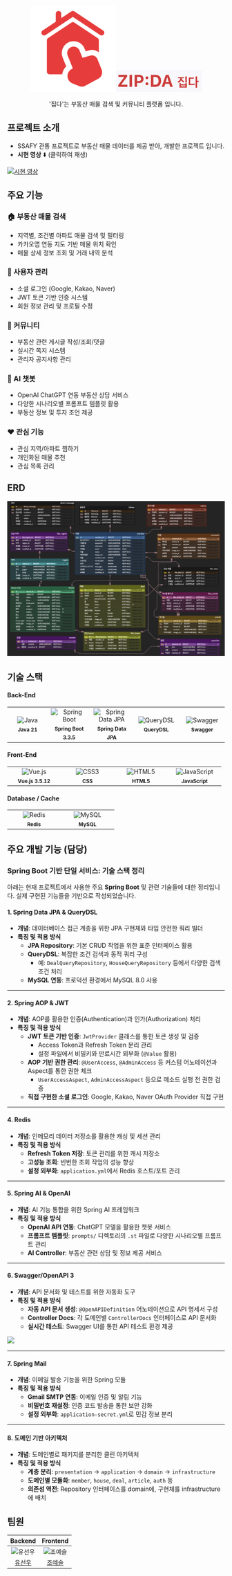 <p align="middle" >
  <img width="200px;" src="./images/finger.png"/><img width="200px;" src="./images/logo.png"/>
</p>
<p align="middle">'집다'는 부동산 매물 검색 및 커뮤니티 플랫폼 입니다.</p>

## 프로젝트 소개

- SSAFY 관통 프로젝트로 부동산 매물 데이터를 제공 받아, 개발한 프로젝트 입니다.
- **시현 영상** ⬇️ (클릭하여 재생)

[![시현 영상](https://img.youtube.com/vi/gwj6t58paY0/maxresdefault.jpg)](https://www.youtube.com/watch?v=gwj6t58paY0)

## 주요 기능

### 🏠 부동산 매물 검색
- 지역별, 조건별 아파트 매물 검색 및 필터링
- 카카오맵 연동 지도 기반 매물 위치 확인
- 매물 상세 정보 조회 및 거래 내역 분석

### 👤 사용자 관리
- 소셜 로그인 (Google, Kakao, Naver)
- JWT 토큰 기반 인증 시스템
- 회원 정보 관리 및 프로필 수정

### 💬 커뮤니티
- 부동산 관련 게시글 작성/조회/댓글
- 실시간 쪽지 시스템
- 관리자 공지사항 관리

### 🤖 AI 챗봇
- OpenAI ChatGPT 연동 부동산 상담 서비스
- 다양한 시나리오별 프롬프트 템플릿 활용
- 부동산 정보 및 투자 조언 제공

### ❤️ 관심 기능
- 관심 지역/아파트 찜하기
- 개인화된 매물 추천
- 관심 목록 관리

## ERD

<img src="./images/erd.png"/>

## 기술 스택

#### Back-End

<table border="0" style="border-collapse: collapse;">
  <tr>
    <td align="center" width="110" style="border: none;">
      <img src="https://cdn.jsdelivr.net/gh/devicons/devicon/icons/java/java-original.svg" width="48" height="48" alt="Java"/><br/>
      <sub><b>Java 21</b></sub>
    </td>
    <td align="center" width="110" style="border: none;">
      <img src="https://cdn.jsdelivr.net/gh/devicons/devicon/icons/spring/spring-original.svg" width="48" height="48" alt="Spring Boot"/><br/>
      <sub><b>Spring Boot 3.3.5</b></sub>
    </td>
    <td align="center" width="110" style="border: none;">
      <img src="https://spring.io/img/projects/spring-data.svg" width="48" height="48" alt="Spring Data JPA"/><br/>
      <sub><b>Spring Data JPA</b></sub>
    </td>
    <td align="center" width="110" style="border: none;">
      <img src="https://cdn.inflearn.com/public/files/courses/328989/c1b5cabc-03f0-4cd8-9f98-8ec0e2f42378/329248-4.png" width="48" height="48" alt="QueryDSL"/><br/>
      <sub><b>QueryDSL</b></sub>
    </td>
    <td align="center" width="110" style="border: none;">
      <img src="https://cdn.jsdelivr.net/gh/devicons/devicon@latest/icons/swagger/swagger-original.svg" width="48" height="48" alt="Swagger"/><br/>
      <sub><b>Swagger</b></sub>
    </td>
  </tr>
</table>

#### Front-End

<table border="0" style="border-collapse: collapse;">
  <tr>
    <td align="center" width="110" style="border: none;">
      <img src="https://cdn.jsdelivr.net/gh/devicons/devicon@latest/icons/vuejs/vuejs-original.svg" width="48" height="48" alt="Vue.js"/><br/>
      <sub><b>Vue.js 3.5.12</b></sub>
    </td>
    <td align="center" width="110" style="border: none;">
      <img src="https://cdn.jsdelivr.net/gh/devicons/devicon/icons/css3/css3-plain.svg" width="48" height="48" alt="CSS3"/><br/>
      <sub><b>CSS</b></sub>
    </td>
    <td align="center" width="110" style="border: none;">
      <img src="https://cdn.jsdelivr.net/gh/devicons/devicon/icons/html5/html5-plain.svg" width="48" height="48" alt="HTML5"/><br/>
      <sub><b>HTML5</b></sub>
    </td>
    <td align="center" width="110" style="border: none;">
      <img src="https://cdn.jsdelivr.net/gh/devicons/devicon/icons/javascript/javascript-plain.svg" width="48" height="48" alt="JavaScript"/><br/>
      <sub><b>JavaScript</b></sub>
    </td>
  </tr>
</table>

#### Database / Cache

<table border="0" style="border-collapse: collapse;">
  <tr>
    <td align="center" width="110" style="border: none;">
      <img src="https://cdn.jsdelivr.net/gh/devicons/devicon/icons/redis/redis-original.svg" width="48" height="48" alt="Redis"/><br/>
      <sub><b>Redis</b></sub>
    </td>
    <td align="center" width="110" style="border: none;">
      <img src="https://cdn.jsdelivr.net/gh/devicons/devicon/icons/mysql/mysql-original.svg" width="48" height="48" alt="MySQL"/><br/>
      <sub><b>MySQL</b></sub>
    </td>
  </tr>
</table>

## 주요 개발 기능 (담당)

### Spring Boot 기반 단일 서비스: 기술 스택 정리

아래는 현재 프로젝트에서 사용한 주요 **Spring Boot** 및 관련 기술들에 대한 정리입니다. 실제 구현된 기능들을 기반으로 작성되었습니다.

#### 1. Spring Data JPA & QueryDSL

- **개념**: 데이터베이스 접근 계층을 위한 JPA 구현체와 타입 안전한 쿼리 빌더
- **특징 및 적용 방식**
  - **JPA Repository**: 기본 CRUD 작업을 위한 표준 인터페이스 활용
  - **QueryDSL**: 복잡한 조건 검색과 동적 쿼리 구성
    - 예: `DealQueryRepository`, `HouseQueryRepository` 등에서 다양한 검색 조건 처리
  - **MySQL 연동**: 프로덕션 환경에서 MySQL 8.0 사용

---

#### 2. Spring AOP & JWT

- **개념**: AOP를 활용한 인증(Authentication)과 인가(Authorization) 처리
- **특징 및 적용 방식**
  - **JWT 토큰 기반 인증**: `JwtProvider` 클래스를 통한 토큰 생성 및 검증
    - Access Token과 Refresh Token 분리 관리
    - 설정 파일에서 비밀키와 만료시간 외부화 (`@Value` 활용)
  - **AOP 기반 권한 관리**: `@UserAccess`, `@AdminAccess` 등 커스텀 어노테이션과 Aspect를 통한 권한 체크
    - `UserAccessAspect`, `AdminAccessAspect` 등으로 메소드 실행 전 권한 검증
  - **직접 구현한 소셜 로그인**: Google, Kakao, Naver OAuth Provider 직접 구현

---

#### 4. Redis

- **개념**: 인메모리 데이터 저장소를 활용한 캐싱 및 세션 관리
- **특징 및 적용 방식**
  - **Refresh Token 저장**: 토큰 관리를 위한 캐시 저장소
  - **고성능 조회**: 빈번한 조회 작업의 성능 향상
  - **설정 외부화**: `application.yml`에서 Redis 호스트/포트 관리

---

#### 5. Spring AI & OpenAI

- **개념**: AI 기능 통합을 위한 Spring AI 프레임워크
- **특징 및 적용 방식**
  - **OpenAI API 연동**: ChatGPT 모델을 활용한 챗봇 서비스
  - **프롬프트 템플릿**: `prompts/` 디렉토리의 `.st` 파일로 다양한 시나리오별 프롬프트 관리
  - **AI Controller**: 부동산 관련 상담 및 정보 제공 서비스

---

#### 6. Swagger/OpenAPI 3

- **개념**: API 문서화 및 테스트를 위한 자동화 도구
- **특징 및 적용 방식**
  - **자동 API 문서 생성**: `@OpenAPIDefinition` 어노테이션으로 API 명세서 구성
  - **Controller Docs**: 각 도메인별 `ControllerDocs` 인터페이스로 API 문서화
  - **실시간 테스트**: Swagger UI를 통한 API 테스트 환경 제공

<img src="./images/api.gif"/>

---

#### 7. Spring Mail

- **개념**: 이메일 발송 기능을 위한 Spring 모듈
- **특징 및 적용 방식**
  - **Gmail SMTP 연동**: 이메일 인증 및 알림 기능
  - **비밀번호 재설정**: 인증 코드 발송을 통한 보안 강화
  - **설정 외부화**: `application-secret.yml`로 민감 정보 분리

---

#### 8. 도메인 기반 아키텍처

- **개념**: 도메인별로 패키지를 분리한 클린 아키텍처
- **특징 및 적용 방식**
  - **계층 분리**: `presentation` → `application` → `domain` → `infrastructure`
  - **도메인별 모듈화**: `member`, `house`, `deal`, `article`, `auth` 등
  - **의존성 역전**: Repository 인터페이스를 domain에, 구현체를 infrastructure에 배치

## 팀원

|                                           Backend                                           |                                         Frontend                                          |
| :-----------------------------------------------------------------------------------------: | :---------------------------------------------------------------------------------------: |
| <img src="https://avatars.githubusercontent.com/u/115936166?v=4" width=400px alt="유선우"/> | <img src="https://avatars.githubusercontent.com/u/86948867?v=4" width=400px alt="조예슬"> |
|                         [유선우](https://github.com/BrokenFinger98)                         |                           [조예슬](https://github.com/seul1230)                           |
